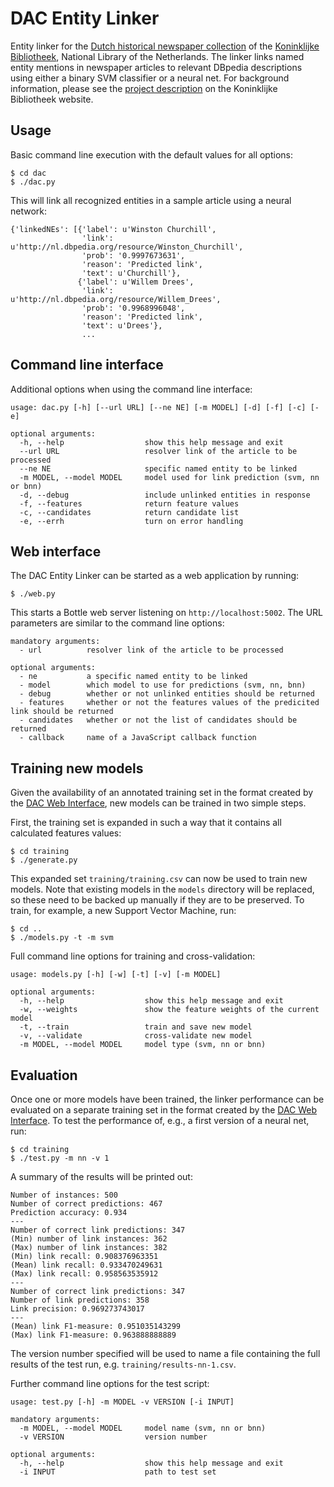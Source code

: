 # DAC Entity Linker

Entity linker for the [Dutch historical newspaper collection](https://www.delpher.nl/nl/kranten) of the [Koninklijke Bibliotheek](https://www.kb.nl), National Library of the Netherlands. The linker links named entity mentions in newspaper articles to relevant DBpedia descriptions using either a binary SVM classifier or a neural net. For background information, please see the [project description](https://www.kb.nl/en/organisation/research-expertise/enrichment-of-digital-content) on the Koninklijke Bibliotheek website.

## Usage

Basic command line execution with the default values for all options:

```
$ cd dac
$ ./dac.py
```

This will link all recognized entities in a sample article using a neural network:

```
{'linkedNEs': [{'label': u'Winston Churchill',
                'link': u'http://nl.dbpedia.org/resource/Winston_Churchill',
                'prob': '0.9997673631',
                'reason': 'Predicted link',
                'text': u'Churchill'},
               {'label': u'Willem Drees',
                'link': u'http://nl.dbpedia.org/resource/Willem_Drees',
                'prob': '0.9968996048',
                'reason': 'Predicted link',
                'text': u'Drees'},
                ...
```

## Command line interface

Additional options when using the command line interface:

```
usage: dac.py [-h] [--url URL] [--ne NE] [-m MODEL] [-d] [-f] [-c] [-e]

optional arguments:
  -h, --help                  show this help message and exit
  --url URL                   resolver link of the article to be processed
  --ne NE                     specific named entity to be linked
  -m MODEL, --model MODEL     model used for link prediction (svm, nn or bnn)
  -d, --debug                 include unlinked entities in response
  -f, --features              return feature values
  -c, --candidates            return candidate list
  -e, --errh                  turn on error handling
```

## Web interface

The DAC Entity Linker can be started as a web application by running:

```
$ ./web.py
```

This starts a Bottle web server listening on `http://localhost:5002`. The URL parameters are similar to the command line options:

```
mandatory arguments:
  - url          resolver link of the article to be processed

optional arguments:
  - ne           a specific named entity to be linked
  - model        which model to use for predictions (svm, nn, bnn)
  - debug        whether or not unlinked entities should be returned
  - features     whether or not the features values of the predicited link should be returned
  - candidates   whether or not the list of candidates should be returned
  - callback     name of a JavaScript callback function
```

## Training new models

Given the availability of an annotated training set in the format created by the [DAC Web Interface](https://github.com/jlonij/dac-web), new models can be trained in two simple steps.

First, the training set is expanded in such a way that it contains all calculated features values:

```
$ cd training
$ ./generate.py
```

This expanded set `training/training.csv` can now be used to train new models. Note that existing models in the `models` directory will be replaced, so these need to be backed up manually if they are to be preserved. To train, for example, a new Support Vector Machine, run:

```
$ cd ..
$ ./models.py -t -m svm
```

Full command line options for training and cross-validation:

```
usage: models.py [-h] [-w] [-t] [-v] [-m MODEL]

optional arguments:
  -h, --help                  show this help message and exit
  -w, --weights               show the feature weights of the current model
  -t, --train                 train and save new model
  -v, --validate              cross-validate new model
  -m MODEL, --model MODEL     model type (svm, nn or bnn)
```

## Evaluation

Once one or more models have been trained, the linker performance can be evaluated on a separate training set in the format created by the [DAC Web Interface](https://github.com/jlonij/dac-web). To test the performance of, e.g., a first version of a neural net, run:

```
$ cd training
$ ./test.py -m nn -v 1
```

A summary of the results will be printed out:

```
Number of instances: 500
Number of correct predictions: 467
Prediction accuracy: 0.934
---
Number of correct link predictions: 347
(Min) number of link instances: 362
(Max) number of link instances: 382
(Min) link recall: 0.908376963351
(Mean) link recall: 0.933470249631
(Max) link recall: 0.958563535912
---
Number of correct link predictions: 347
Number of link predictions: 358
Link precision: 0.969273743017
---
(Mean) link F1-measure: 0.951035143299
(Max) link F1-measure: 0.963888888889
```

The version number specified will be used to name a file containing the full results of the test run, e.g. `training/results-nn-1.csv`.

Further command line options for the test script:

```
usage: test.py [-h] -m MODEL -v VERSION [-i INPUT]

mandatory arguments:
  -m MODEL, --model MODEL     model name (svm, nn or bnn)
  -v VERSION                  version number
  
optional arguments:
  -h, --help                  show this help message and exit
  -i INPUT                    path to test set
```
